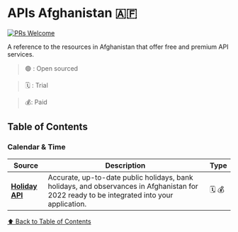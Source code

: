 # APIs Afghanistan 🇦🇫

[![PRs Welcome](https://img.shields.io/badge/PRs-welcome-brightgreen.svg?style=flat-square)](https://makeapullrequest.com)

A reference to the resources in Afghanistan that offer free and premium API services.

> 🟢 : Open sourced

> 🗓 : Trial

> 💰: Paid

## Table of Contents

<!-- - [Weather](#weather) -->
<!-- - [Banks & Online payments](#banks-and-online-payments) -->
<!-- - [Advertising](#advertising) -->
<!-- - [Calendar & Time](#calender-and-time) -->
<!-- - [Financial](#financial) -->
<!-- - [News](#news) -->
<!-- - [Networks](#networks) -->

<!-- ### Template
| Source | Description | Type |
| ------ | ----------- | ---- |
| [**Title**](https://xyz.com) | Description goes here | **N/A** |

[⬆ Back to Table of Contents](#table-of-contents) -->

### Calendar & Time
| Source | Description | Type |
| ------ | ----------- | ---- |
| [**Holiday API**](https://holidayapi.com/countries/af/)| Accurate, up-to-date public holidays, bank holidays, and observances in Afghanistan for 2022 ready to be integrated into your application. | 🗓 💰 |

[⬆ Back to Table of Contents](#table-of-contents)